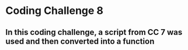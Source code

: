 # Coding Challenge 8
## In this coding challenge, a script from CC 7 was used and then converted into a function
